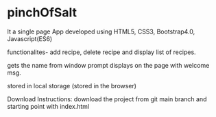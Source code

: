# pinchOfSalt

It a single page App developed using HTML5, CSS3, Bootstrap4.0, Javascript(ES6)

functionalites- add recipe, delete recipe and display list of recipes.

gets the name from window prompt displays on the page with welcome msg.

stored in local storage (stored in the browser)

Download Instructions:
download the project from git main branch and starting point with index.html
